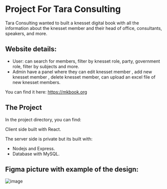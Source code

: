 # Project For Tara Consulting

Tara Consulting wanted to built a knesset digital book with all the information about the knesset member and their head of office, consultants, speakers, and more. 

## Website details: 
- User: can search for members, filter by knesset role, party, government role, filter by subjects and more.
- Admin have a panel where they can edit knesset member , add new knesset member , delete knesset member, can upload an excel file of new knesset members.

You can find it here: https://mkbook.org

## The Project

In the project directory, you can find:

Client side built with React.

The server side is private but its built with:
- Nodejs and Express.
- Database with MySQL.

## Figma picture with example of the design:

![image](https://user-images.githubusercontent.com/61418885/171119087-4f63047a-ea42-4de9-a8ac-5e63632570db.png)


